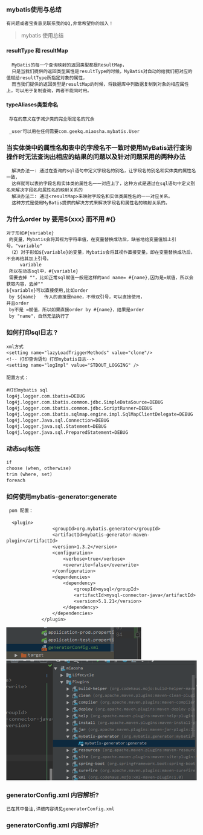 ### mybatis使用与总结

    有问题或者宝贵意见联系我的QQ,非常希望你的加入！
    
> mybatis 使用总结
#### resultType 和 resultMap
    
      MyBatis的每一个查询映射的返回类型都是ResultMap，
      只是当我们提供的返回类型属性是resultType的时候，MyBatis对自动的给我们把对应的值赋给resultType所指定对象的属性，
      而当我们提供的返回类型是resultMap的时候，将数据库中列数据复制到对象的相应属性上，可以用于复制查询，两者不能同时用。
      
#### typeAliases类型命名

     存在的意义在于减少类的完全限定名的冗余
     
     _user可以用在任何需要com.geekq.miaosha.mybatis.User
     
###  当实体类中的属性名和表中的字段名不一致时使用MyBatis进行查询操作时无法查询出相应的结果的问题以及针对问题采用的两种办法
     
      解决办法一: 通过在查询的sql语句中定义字段名的别名，让字段名的别名和实体类的属性名一致，
      这样就可以表的字段名和实体类的属性名一一对应上了，这种方式是通过在sql语句中定义别名来解决字段名和属性名的映射关系的
      解决办法二: 通过<resultMap>来映射字段名和实体类属性名的一一对应关系。
      这种方式是使用MyBatis提供的解决方式来解决字段名和属性名的映射关系的。
 
###  为什么order by 要用${xxx} 而不用 #{}

    对于形如#{variable}
     的变量，Mybatis会将其视为字符串值，在变量替换成功后，缺省地给变量值加上引号。"variable"
     （2）对于形如${variable}的变量，Mybatis会将其视作直接变量，即在变量替换成功后，不会再给其加上引号。
         variable
     所以在动态sql中，#{variable}
     需要去掉 ""，比如正常sql赋值一般是这样的and name= #{name},因为是=赋值，所以会获取内容，去掉""
    ${variable}可以直接使用,比如order
     by ${name}   传入的直接是name，不带双引号，可以直接使用，
    并且order
     by不是 =赋值，所以如果直接order by #{name}，结果是order
     by "name"，自然无法执行了

### 如何打印sql日志 ?

    xml方式
    <setting name="lazyLoadTriggerMethods" value="clone"/>
    <!-- 打印查询语句 打印mybatis日志-->
    <setting name="logImpl" value="STDOUT_LOGGING" />
    
    配置方式：
    
    #打印mybatis sql
    log4j.logger.com.ibatis=DEBUG
    log4j.logger.com.ibatis.common.jdbc.SimpleDataSource=DEBUG
    log4j.logger.com.ibatis.common.jdbc.ScriptRunner=DEBUG
    log4j.logger.com.ibatis.sqlmap.engine.impl.SqlMapClientDelegate=DEBUG
    log4j.logger.Java.sql.Connection=DEBUG
    log4j.logger.java.sql.Statement=DEBUG
    log4j.logger.java.sql.PreparedStatement=DEBUG
### 动态sql标签

    if
    choose (when, otherwise)
    trim (where, set)
    foreach
    
### 如何使用mybatis-generator:generate 

     pom 配置：
     
      <plugin>
                     <groupId>org.mybatis.generator</groupId>
                     <artifactId>mybatis-generator-maven-plugin</artifactId>
                     <version>1.3.2</version>
                     <configuration>
                         <verbose>true</verbose>
                         <overwrite>false</overwrite>
                     </configuration>
                     <dependencies>
                         <dependency>
                             <groupId>mysql</groupId>
                             <artifactId>mysql-connector-java</artifactId>
                             <version>5.1.21</version>
                         </dependency>
                     </dependencies>
                 </plugin>
 
                 
![使用](https://raw.githubusercontent.com/qiurunze123/imageall/master/mybatis1.png)
![使用](https://raw.githubusercontent.com/qiurunze123/imageall/master/mybatis2.png)

### generatorConfig.xml 内容解析?
    已在其中备注,详细内容请见generatorConfig.xml

### generatorConfig.xml 内容解析?
